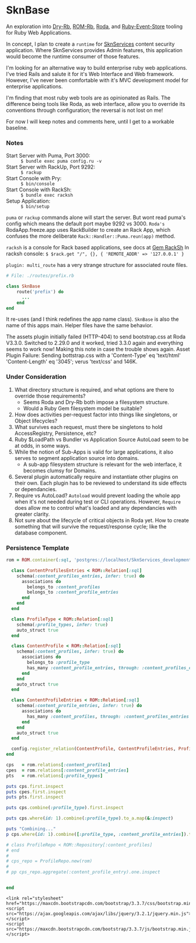 # SknBase
An exploration into [Dry-Rb](http://dry-rb.org), [ROM-Rb](http://rom-rb.org), [Roda](https://github.com/jeremyevans/roda), and [Ruby-Event-Store](https://github.com/RailsEventStore/rails_event_store) tooling for Ruby Web Applications.

In concept, I plan to create a `runtime` for [SknServices](https://github.com/skoona/SknServices) content security application.  Where SknServices provides Admin features, this application would become the runtime consumer of those features.

I'm looking for an alternative way to build enterprise ruby web applications.  I've tried Rails and salute it for it's Web Interface and Web framework.  However, I've never been comfortable with it's MVC development model for enterprise applications.

I'm finding that most ruby web tools are as opinionated as Rails.  The difference being tools like Roda, as web interface, allow you to override its conventions through configuration; the reversal is not lost on me!

For now I will keep notes and comments here, until I get to a workable baseline.

### Notes
<dl>
    <dt>Start Server with Puma, Port 3000:</dt>
        <dd><code>$ bundle exec puma config.ru -v</code></dd>
    <dt>Start Server with RackUp, Port 9292:</dt>
        <dd><code>$ rackup</code></dd>
    <dt>Start Console with Pry:</dt>
        <dd><code>$ bin/console</code></dd>
    <dt>Start Console with RackSh:</dt>
        <dd><code>$ bundle exec racksh</code></dd>
    <dt>Setup Application:</dt>
        <dd><code>$ bin/setup</code></dd>
</dl>


`puma` or `rackup` commands alone will start the server. But wont read puma's config which means the default port maybe 9292 vs 3000.
`Roda's` RodaApp.freeze.app uses RackBuilder to create an Rack App, which confuses the more deliberate `Rack::Handler::Puma.reun(app)` method.

`racksh` is a console for Rack based applications, see docs at [Gem RackSh](https://github.com/sickill/racksh)
In racksh console: `$ $rack.get "/", {}, { 'REMOTE_ADDR' => '127.0.0.1' }`

`plugin: multi_route` has a very strange structure for associated route files.
```Ruby
# File: ./routes/prefix.rb

class SknBase
    route('prefix') do
      ...
    end
end
```
It re-uses (and I think redefines the app name class).  `SknBase` is also the name of this apps main.  Helper files have the same behavior.

The assets plugin initially failed (HTTP-404) to send bootstrap.css at Roda V3.3.0.  Switched to 2.29.0 and it worked, tried 3.3.0 again and everything seems to work now!  Making this note in case the trouble shows again.
Asset Plugin Failure: Sending bottstrap.css with a 'Content-Type' eq 'text/html' 'Content-Length' eq '3045'; verus 'text/css' and 146K.


### Under Consideration
1. What directory structure is required, and what options are there to override those requirements?
    * Seems Roda and Dry-Rb both impose a filesystem structure.
    * Would a Ruby Gem filesystem model be suitable?
2. How does activities per-request factor into things like singletons, or Object lifecycles?
3. What survives each request, must there be singletons to hold AccessRegistry, Persistence, etc?
4. Ruby $LoadPath vs Bundler vs Application Source AutoLoad seem to be at odds, in some ways.
5. While the notion of Sub-Apps is valid for large applications, it also serves to segment application source into domains.
    * A sub-app filesystem structure is relevant for the web interface, it becomes clumsy for Domains.
6. Several plugin automatically require and instantiate other plugins on their own.  Each plugin has to be reviewed to understand its side effects or dependancies.
7. Require vs AutoLoad? `Autoload` would prevent loading the whole app when it's not needed during test or CLI operations.  However, `Require` does allow me to control what's loaded and any dependancies with greater clarity.
8. Not sure about the lifecycle of critical objects in Roda yet.  How to create something that will survive the request/response cycle; like the database component.


### Persistence Template
```ruby
rom = ROM.container(:sql, 'postgres://localhost/SknServices_development', user: 'postgres', password: 'postgres') do |config|

  class ContentProfilesEntries < ROM::Relation[:sql]
    schema(:content_profiles_entries, infer: true) do
      associations do
        belongs_to :content_profiles
        belongs_to :content_profile_entries
      end
    end
  end

  class ProfileType < ROM::Relation[:sql]
    schema(:profile_types, infer: true)
    auto_struct true
  end

  class ContentProfile < ROM::Relation[:sql]
    schema(:content_profiles, infer: true) do
      associations do
        belongs_to :profile_type
        has_many :content_profile_entries, through: :content_profiles_entries
      end
    end
    auto_struct true
  end

  class ContentProfileEntries < ROM::Relation[:sql]
    schema(:content_profile_entries, infer: true) do
      associations do
        has_many :content_profiles, through: :content_profiles_entries
      end
    end
    auto_struct true
  end

  config.register_relation(ContentProfile, ContentProfileEntries, ProfileType, ContentProfilesEntries)
end

cps   = rom.relations[:content_profiles]
cpes  = rom.relations[:content_profile_entries]
pts   = rom.relations[:profile_types]

puts cps.first.inspect
puts cpes.first.inspect
puts pts.first.inspect

puts cps.combine(:profile_type).first.inspect

puts cps.where(id: 1).combine(:profile_type).to_a.map(&:inspect)

puts "Combining..."
p cps.where(id: 1).combine([:profile_type, :content_profile_entries]).to_a

# class ProfileRepo < ROM::Repository[:content_profiles]
# end
#
# cps_repo = ProfileRepo.new(rom)
#
# pp cps_repo.aggregate(:content_profile_entry).one.inspect


end
```

    <link rel="stylesheet" href="https://maxcdn.bootstrapcdn.com/bootstrap/3.3.7/css/bootstrap.min.css">
    <script src="https://ajax.googleapis.com/ajax/libs/jquery/3.2.1/jquery.min.js"></script>
    <script src="https://maxcdn.bootstrapcdn.com/bootstrap/3.3.7/js/bootstrap.min.js"></script>
